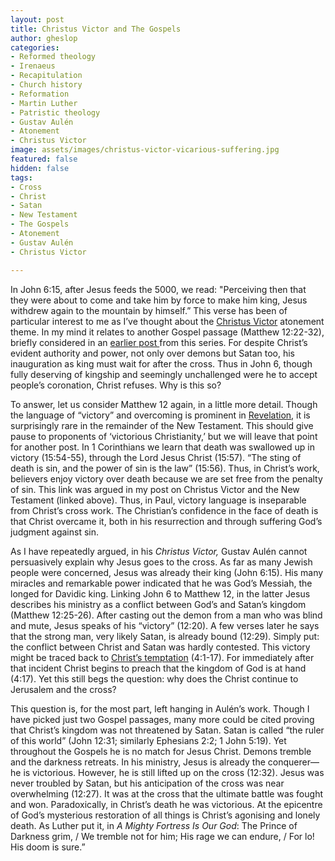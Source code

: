 ```yaml
---
layout: post
title: Christus Victor and The Gospels
author: gheslop
categories:
- Reformed theology
- Irenaeus
- Recapitulation
- Church history
- Reformation
- Martin Luther
- Patristic theology
- Gustav Aulén
- Atonement
- Christus Victor
image: assets/images/christus-victor-vicarious-suffering.jpg
featured: false
hidden: false
tags:
- Cross
- Christ
- Satan
- New Testament
- The Gospels
- Atonement
- Gustav Aulén
- Christus Victor

---
```

In John 6:15, after Jesus feeds the 5000, we read: "Perceiving then that they were about to come and take him by force to make him king, Jesus withdrew again to the mountain by himself.” This verse has been of particular interest to me as I’ve thought about the [Christus Victor](https://rekindle.co.za/content/2020-07-01-christus-victor-strengths "Retreiving Christus Victor") atonement theme. In my mind it relates to another Gospel passage (Matthew 12:22-32), briefly considered in an [earlier post ](https://rekindle.co.za/content/2020-07-08-critique-christus-victor "Critique of Christus Victor")from this series. For despite Christ’s evident authority and power, not only over demons but Satan too, his inauguration as king must wait for after the cross. Thus in John 6, though fully deserving of kingship and seemingly unchallenged were he to accept people’s coronation, Christ refuses. Why is this so?

To answer, let us consider Matthew 12 again, in a little more detail. Though the language of “victory” and overcoming is prominent in [Revelation](https://rekindle.co.za/content/2020-07-22-christus-victor-new-testament "Christus Victor in the NT"), it is surprisingly rare in the remainder of the New Testament. This should give pause to proponents of ‘victorious Christianity,’ but we will leave that point for another post. In 1 Corinthians we learn that death was swallowed up in victory (15:54-55), through the Lord Jesus Christ (15:57). “The sting of death is sin, and the power of sin is the law” (15:56). Thus, in Christ’s work, believers enjoy victory over death because we are set free from the penalty of sin. This link was argued in my post on Christus Victor and the New Testament (linked above). Thus, in Paul, victory language is inseparable from Christ’s cross work. The Christian’s confidence in the face of death is that Christ overcame it, both in his resurrection and through suffering God’s judgment against sin.

As I have repeatedly argued, in his _Christus Victor,_ Gustav Aulén cannot persuasively explain why Jesus goes to the cross. As far as many Jewish people were concerned, Jesus was already their king (John 6:15). His many miracles and remarkable power indicated that he was God’s Messiah, the longed for Davidic king. Linking John 6 to Matthew 12, in the latter Jesus describes his ministry as a conflict between God’s and Satan’s kingdom (Matthew 12:25-26). After casting out the demon from a man who was blind and mute, Jesus speaks of his “victory” (12:20). A few verses later he says that the strong man, very likely Satan, is already bound (12:29). Simply put: the conflict between Christ and Satan was hardly contested. This victory might be traced back to [Christ’s temptation](https://rekindle.co.za/content/matthew-the-temptation-of-christ/ "Temptation of Christ in Matthew") (4:1-17). For immediately after that incident Christ begins to preach that the kingdom of God is at hand (4:17). Yet this still begs the question: why does the Christ continue to Jerusalem and the cross?

This question is, for the most part, left hanging in Aulén’s work. Though I have picked just two Gospel passages, many more could be cited proving that Christ’s kingdom was not threatened by Satan. Satan is called “the ruler of this world” (John 12:31; similarly Ephesians 2:2; 1 John 5:19). Yet throughout the Gospels he is no match for Jesus Christ. Demons tremble and the darkness retreats. In his ministry, Jesus is already the conquerer—he is victorious. However, he is still lifted up on the cross (12:32). Jesus was never troubled by Satan, but his anticipation of the cross was near overwhelming (12:27). It was at the cross that the ultimate battle was fought and won. Paradoxically, in Christ’s death he was victorious. At the epicentre of God’s mysterious restoration of all things is Christ’s agonising and lonely death. As Luther put it, in _A Mighty Fortress Is Our God_: The Prince of Darkness grim, / We tremble not for him; His rage we can endure, / For lo! His doom is sure.”
